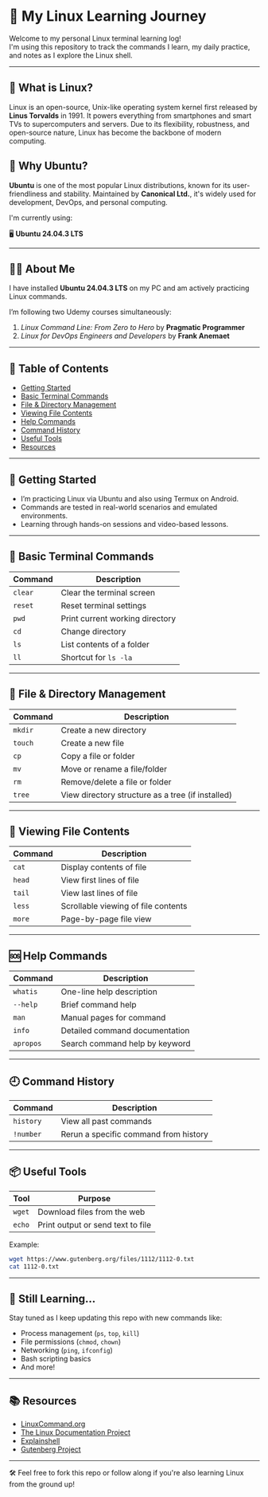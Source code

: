 # 🐧 My Linux Learning Journey

Welcome to my personal Linux terminal learning log!  
I'm using this repository to track the commands I learn, my daily practice, and notes as I explore the Linux shell.

---

## 📜 What is Linux?

Linux is an open-source, Unix-like operating system kernel first released by **Linus Torvalds** in 1991. It powers everything from smartphones and smart TVs to supercomputers and servers. Due to its flexibility, robustness, and open-source nature, Linux has become the backbone of modern computing.

## 🧠 Why Ubuntu?

**Ubuntu** is one of the most popular Linux distributions, known for its user-friendliness and stability. Maintained by **Canonical Ltd.**, it's widely used for development, DevOps, and personal computing.

I'm currently using:

🖥️ **Ubuntu 24.04.3 LTS**

---

## 👨‍💻 About Me

I have installed **Ubuntu 24.04.3 LTS** on my PC and am actively practicing Linux commands.

I’m following two Udemy courses simultaneously:
1. *Linux Command Line: From Zero to Hero* by **Pragmatic Programmer**
2. *Linux for DevOps Engineers and Developers* by **Frank Anemaet**

---

## 📖 Table of Contents

- [Getting Started](#-getting-started)
- [Basic Terminal Commands](#-basic-terminal-commands)
- [File & Directory Management](#-file--directory-management)
- [Viewing File Contents](#-viewing-file-contents)
- [Help Commands](#-help-commands)
- [Command History](#-command-history)
- [Useful Tools](#-useful-tools)
- [Resources](#-resources)

---

## 🏁 Getting Started

- I’m practicing Linux via Ubuntu and also using Termux on Android.
- Commands are tested in real-world scenarios and emulated environments.
- Learning through hands-on sessions and video-based lessons.

---

## 🧰 Basic Terminal Commands

| Command | Description |
|--------|-------------|
| `clear` | Clear the terminal screen |
| `reset` | Reset terminal settings |
| `pwd` | Print current working directory |
| `cd` | Change directory |
| `ls` | List contents of a folder |
| `ll` | Shortcut for `ls -la` |

---

## 📁 File & Directory Management

| Command | Description |
|--------|-------------|
| `mkdir` | Create a new directory |
| `touch` | Create a new file |
| `cp` | Copy a file or folder |
| `mv` | Move or rename a file/folder |
| `rm` | Remove/delete a file or folder |
| `tree` | View directory structure as a tree (if installed) |

---

## 📄 Viewing File Contents

| Command | Description |
|--------|-------------|
| `cat` | Display contents of file |
| `head` | View first lines of file |
| `tail` | View last lines of file |
| `less` | Scrollable viewing of file contents |
| `more` | Page-by-page file view |

---

## 🆘 Help Commands

| Command | Description |
|--------|-------------|
| `whatis` | One-line help description |
| `--help` | Brief command help |
| `man` | Manual pages for command |
| `info` | Detailed command documentation |
| `apropos` | Search command help by keyword |

---

## 🕘 Command History

| Command | Description |
|--------|-------------|
| `history` | View all past commands |
| `!number` | Rerun a specific command from history |

---

## 📦 Useful Tools

| Tool | Purpose |
|------|---------|
| `wget` | Download files from the web |
| `echo` | Print output or send text to file |

Example:
```bash
wget https://www.gutenberg.org/files/1112/1112-0.txt
cat 1112-0.txt
```
---

## 🌱 Still Learning...

Stay tuned as I keep updating this repo with new commands like:
- Process management (`ps`, `top`, `kill`)
- File permissions (`chmod`, `chown`)
- Networking (`ping`, `ifconfig`)
- Bash scripting basics
- And more!

---

## 📚 Resources

- [LinuxCommand.org](http://linuxcommand.org)
- [The Linux Documentation Project](https://tldp.org/)
- [Explainshell](https://explainshell.com)
- [Gutenberg Project](https://www.gutenberg.org)

---

🛠️ Feel free to fork this repo or follow along if you're also learning Linux from the ground up!
